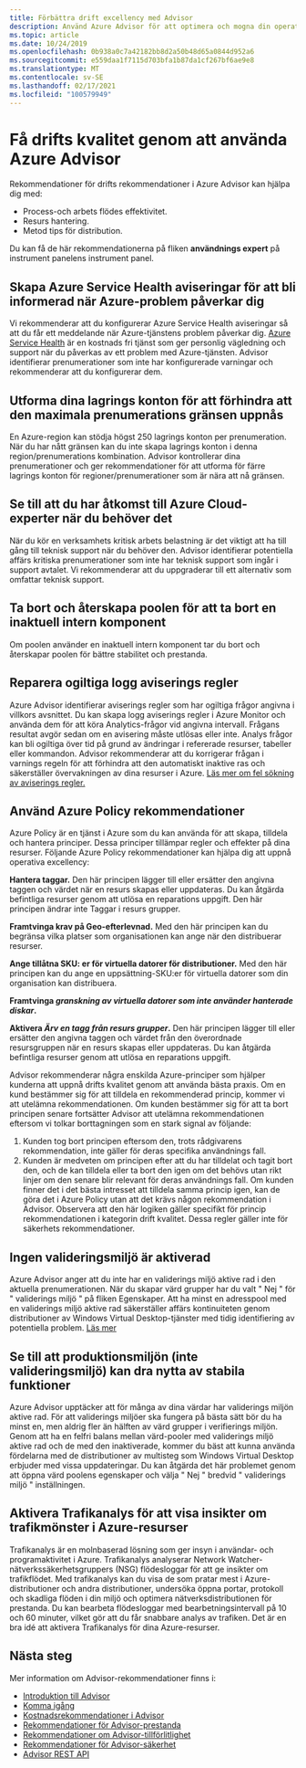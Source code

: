 ```yaml
---
title: Förbättra drift excellency med Advisor
description: Använd Azure Advisor för att optimera och mogna din operativa kompetens för dina Azure-prenumerationer.
ms.topic: article
ms.date: 10/24/2019
ms.openlocfilehash: 0b938a0c7a42182bb8d2a50b48d65a0844d952a6
ms.sourcegitcommit: e559daa1f7115d703bfa1b87da1cf267bf6ae9e8
ms.translationtype: MT
ms.contentlocale: sv-SE
ms.lasthandoff: 02/17/2021
ms.locfileid: "100579949"
---
```

# <a name="achieve-operational-excellence-by-using-azure-advisor"></a>Få drifts kvalitet genom att använda Azure Advisor

Rekommendationer för drifts rekommendationer i Azure Advisor kan hjälpa dig med: 
- Process-och arbets flödes effektivitet.
- Resurs hantering.
- Metod tips för distribution. 

Du kan få de här rekommendationerna på fliken **användnings expert** på instrument panelens instrument panel.

## <a name="create-azure-service-health-alerts-to-be-notified-when-azure-problems-affect-you"></a>Skapa Azure Service Health aviseringar för att bli informerad när Azure-problem påverkar dig

Vi rekommenderar att du konfigurerar Azure Service Health aviseringar så att du får ett meddelande när Azure-tjänstens problem påverkar dig. [Azure Service Health](https://azure.microsoft.com/features/service-health/) är en kostnads fri tjänst som ger personlig vägledning och support när du påverkas av ett problem med Azure-tjänsten. Advisor identifierar prenumerationer som inte har konfigurerade varningar och rekommenderar att du konfigurerar dem.


## <a name="design-your-storage-accounts-to-prevent-reaching-the-maximum-subscription-limit"></a>Utforma dina lagrings konton för att förhindra att den maximala prenumerations gränsen uppnås

En Azure-region kan stödja högst 250 lagrings konton per prenumeration. När du har nått gränsen kan du inte skapa lagrings konton i denna region/prenumerations kombination. Advisor kontrollerar dina prenumerationer och ger rekommendationer för att utforma för färre lagrings konton för regioner/prenumerationer som är nära att nå gränsen.

## <a name="ensure-you-have-access-to-azure-cloud-experts-when-you-need-it"></a>Se till att du har åtkomst till Azure Cloud-experter när du behöver det

När du kör en verksamhets kritisk arbets belastning är det viktigt att ha till gång till teknisk support när du behöver den. Advisor identifierar potentiella affärs kritiska prenumerationer som inte har teknisk support som ingår i support avtalet. Vi rekommenderar att du uppgraderar till ett alternativ som omfattar teknisk support.

## <a name="delete-and-re-create-your-pool-to-remove-a-deprecated-internal-component"></a>Ta bort och återskapa poolen för att ta bort en inaktuell intern komponent

Om poolen använder en inaktuell intern komponent tar du bort och återskapar poolen för bättre stabilitet och prestanda.

## <a name="repair-invalid-log-alert-rules"></a>Reparera ogiltiga logg aviserings regler

Azure Advisor identifierar aviserings regler som har ogiltiga frågor angivna i villkors avsnittet. Du kan skapa logg aviserings regler i Azure Monitor och använda dem för att köra Analytics-frågor vid angivna intervall. Frågans resultat avgör sedan om en avisering måste utlösas eller inte. Analys frågor kan bli ogiltiga över tid på grund av ändringar i refererade resurser, tabeller eller kommandon. Advisor rekommenderar att du korrigerar frågan i varnings regeln för att förhindra att den automatiskt inaktive ras och säkerställer övervakningen av dina resurser i Azure. [Läs mer om fel sökning av aviserings regler.](../azure-monitor/alerts/alerts-troubleshoot-log.md)

## <a name="use-azure-policy-recommendations"></a>Använd Azure Policy rekommendationer

Azure Policy är en tjänst i Azure som du kan använda för att skapa, tilldela och hantera principer. Dessa principer tillämpar regler och effekter på dina resurser. Följande Azure Policy rekommendationer kan hjälpa dig att uppnå operativa excellency: 

**Hantera taggar.** Den här principen lägger till eller ersätter den angivna taggen och värdet när en resurs skapas eller uppdateras. Du kan åtgärda befintliga resurser genom att utlösa en reparations uppgift. Den här principen ändrar inte Taggar i resurs grupper.

**Framtvinga krav på Geo-efterlevnad.** Med den här principen kan du begränsa vilka platser som organisationen kan ange när den distribuerar resurser. 

**Ange tillåtna SKU: er för virtuella datorer för distributioner.** Med den här principen kan du ange en uppsättning-SKU:er för virtuella datorer som din organisation kan distribuera.

**Framtvinga *granskning av virtuella datorer som inte använder hanterade diskar*.**

**Aktivera *Ärv en tagg från resurs grupper*.** Den här principen lägger till eller ersätter den angivna taggen och värdet från den överordnade resursgruppen när en resurs skapas eller uppdateras. Du kan åtgärda befintliga resurser genom att utlösa en reparations uppgift.

Advisor rekommenderar några enskilda Azure-principer som hjälper kunderna att uppnå drifts kvalitet genom att använda bästa praxis. Om en kund bestämmer sig för att tilldela en rekommenderad princip, kommer vi att utelämna rekommendationen. Om kunden bestämmer sig för att ta bort principen senare fortsätter Advisor att utelämna rekommendationen eftersom vi tolkar borttagningen som en stark signal av följande:

1.  Kunden tog bort principen eftersom den, trots rådgivarens rekommendation, inte gäller för deras specifika användnings fall. 
2.  Kunden är medveten om principen efter att du har tilldelat och tagit bort den, och de kan tilldela eller ta bort den igen om det behövs utan rikt linjer om den senare blir relevant för deras användnings fall. Om kunden finner det i det bästa intresset att tilldela samma princip igen, kan de göra det i Azure Policy utan att det krävs någon rekommendation i Advisor. Observera att den här logiken gäller specifikt för princip rekommendationen i kategorin drift kvalitet. Dessa regler gäller inte för säkerhets rekommendationer.  


## <a name="no-validation-environment-enabled"></a>Ingen valideringsmiljö är aktiverad
Azure Advisor anger att du inte har en validerings miljö aktive rad i den aktuella prenumerationen. När du skapar värd grupper har du valt \" Nej \" för \" validerings miljö \" på fliken Egenskaper. Att ha minst en adresspool med en validerings miljö aktive rad säkerställer affärs kontinuiteten genom distributioner av Windows Virtual Desktop-tjänster med tidig identifiering av potentiella problem. [Läs mer](../virtual-desktop/create-validation-host-pool.md)

## <a name="ensure-production-non-validation-environment-to-benefit-from-stable-functionality"></a>Se till att produktionsmiljön (inte valideringsmiljö) kan dra nytta av stabila funktioner
Azure Advisor upptäcker att för många av dina värdar har validerings miljön aktive rad. För att validerings miljöer ska fungera på bästa sätt bör du ha minst en, men aldrig fler än hälften av värd grupper i verifierings miljön. Genom att ha en felfri balans mellan värd-pooler med validerings miljö aktive rad och de med den inaktiverade, kommer du bäst att kunna använda fördelarna med de distributioner av multisteg som Windows Virtual Desktop erbjuder med vissa uppdateringar. Du kan åtgärda det här problemet genom att öppna värd poolens egenskaper och välja \" Nej \" bredvid \" validerings miljö \" inställningen.

## <a name="enable-traffic-analytics-to-view-insights-into-traffic-patterns-across-azure-resources"></a>Aktivera Trafikanalys för att visa insikter om trafikmönster i Azure-resurser
Trafikanalys är en molnbaserad lösning som ger insyn i användar- och programaktivitet i Azure. Trafikanalys analyserar Network Watcher-nätverkssäkerhetsgruppers (NSG) flödesloggar för att ge insikter om trafikflödet. Med trafikanalys kan du visa de som pratar mest i Azure-distributioner och andra distributioner, undersöka öppna portar, protokoll och skadliga flöden i din miljö och optimera nätverksdistributionen för prestanda. Du kan bearbeta flödesloggar med bearbetningsintervall på 10 och 60 minuter, vilket gör att du får snabbare analys av trafiken. Det är en bra idé att aktivera Trafikanalys för dina Azure-resurser. 


## <a name="next-steps"></a>Nästa steg

Mer information om Advisor-rekommendationer finns i:
* [Introduktion till Advisor](advisor-overview.md)
* [Komma igång](advisor-get-started.md)
* [Kostnadsrekommendationer i Advisor](advisor-cost-recommendations.md)
* [Rekommendationer för Advisor-prestanda](advisor-performance-recommendations.md)
* [Rekommendationer om Advisor-tillförlitlighet](advisor-high-availability-recommendations.md)
* [Rekommendationer för Advisor-säkerhet](advisor-security-recommendations.md)
* [Advisor REST API](/rest/api/advisor/)

